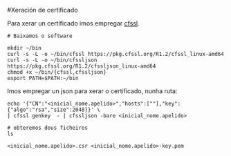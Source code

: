 #Xeración de certificado

Para xerar un certificado imos empregar [cfssl](https://cfssl.org/).

```shell
# Baixamos o software

mkdir ~/bin
curl -s -L -o ~/bin/cfssl https://pkg.cfssl.org/R1.2/cfssl_linux-amd64
curl -s -L -o ~/bin/cfssljson https://pkg.cfssl.org/R1.2/cfssljson_linux-amd64
chmod +x ~/bin/{cfssl,cfssljson}
export PATH=$PATH:~/bin
```

 Imos empregar un json para xerar o certificado, nunha ruta:
```shell
echo '{"CN":"<inicial_nome.apelido>","hosts":[""],"key":{"algo":"rsa","size":2048}}' \
| cfssl genkey  - | cfssljson -bare <inicial_nome.apelido>

# obteremos dous ficheiros
ls

<inicial_nome.apelido>.csr <inicial_nome.apelido>-key.pem
```
